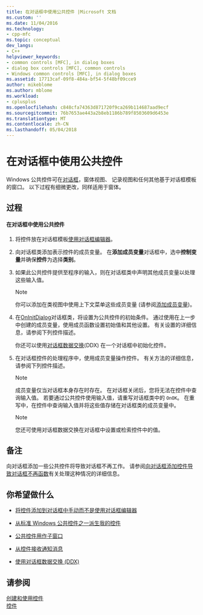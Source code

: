 ```yaml
---
title: 在对话框中使用公共控件 |Microsoft 文档
ms.custom: ''
ms.date: 11/04/2016
ms.technology:
- cpp-mfc
ms.topic: conceptual
dev_langs:
- C++
helpviewer_keywords:
- common controls [MFC], in dialog boxes
- dialog box controls [MFC], common controls
- Windows common controls [MFC], in dialog boxes
ms.assetid: 17713caf-09f8-484a-bf54-5f48bf09cce9
author: mikeblome
ms.author: mblome
ms.workload:
- cplusplus
ms.openlocfilehash: c848cfa74363d871720f9ca269b114687aad9ecf
ms.sourcegitcommit: 76b7653ae443a2b8eb1186b789f8503609d6453e
ms.translationtype: MT
ms.contentlocale: zh-CN
ms.lasthandoff: 05/04/2018
---
```

# <a name="using-common-controls-in-a-dialog-box"></a>在对话框中使用公共控件
Windows 公共控件可在[对话框](../mfc/dialog-boxes.md)，窗体视图、 记录视图和任何其他基于对话框模板的窗口。 以下过程有细微更改，同样适用于窗体。  
  
## <a name="procedures"></a>过程  
  
#### <a name="to-use-a-common-control-in-a-dialog-box"></a>在对话框中使用公共控件  
  
1.  将控件放在对话框模板[使用对话框编辑器](../mfc/using-the-dialog-editor-to-add-controls.md)。  
  
2.  向对话框类添加表示控件的成员变量。 在**添加成员变量**对话框中，选中**控制变量**并确保**控件**为选择**类别**。  
  
3.  如果此公共控件提供至程序的输入，则在对话框类中声明其他成员变量以处理这些输入值。  
  
    > [!NOTE]
    >  你可以添加在类视图中使用上下文菜单这些成员变量 (请参阅[添加成员变量](../ide/adding-a-member-variable-visual-cpp.md))。  
  
4.  在[OnInitDialog](../mfc/reference/cdialog-class.md#oninitdialog)对话框类，将设置为公共控件的初始条件。 通过使用在上一步中创建的成员变量，使用成员函数设置初始值和其他设置。 有关设置的详细信息，请参阅下列控件描述。  
  
     你还可以使用[对话框数据交换](../mfc/dialog-data-exchange-and-validation.md)(DDX) 在一个对话框中初始化控件。  
  
5.  在对话框控件的处理程序中，使用成员变量操作控件。 有关方法的详细信息，请参阅下列控件描述。  
  
    > [!NOTE]
    >  成员变量仅当对话框本身存在时存在。 在对话框关闭后，您将无法在控件中查询输入值。 若要通过公共控件使用输入值，请重写对话框类中的 `OnOK`。 在重写中，在控件中查询输入值并将这些值存储在对话框类的成员变量中。  
  
    > [!NOTE]
    >  您还可使用对话框数据交换在对话框中设置或检索控件中的值。  
  
## <a name="remarks"></a>备注  
 向对话框添加一些公共控件将导致对话框不再工作。 请参阅[向对话框添加控件导致对话框不再函数](../windows/adding-controls-to-a-dialog-causes-the-dialog-to-no-longer-function.md)有关处理这种情况的详细信息。  
  
## <a name="what-do-you-want-to-do"></a>你希望做什么  
  
-   [将控件添加到对话框中手动而不是使用对话框编辑器](../mfc/adding-controls-by-hand.md)  
  
-   [从标准 Windows 公共控件之一派生我的控件](../mfc/deriving-controls-from-a-standard-control.md)  
  
-   [公共控件用作子窗口](../mfc/using-a-common-control-as-a-child-window.md)  
  
-   [从控件接收通知消息](../mfc/receiving-notification-from-common-controls.md)  
  
-   [使用对话框数据交换 (DDX)](../mfc/dialog-data-exchange-and-validation.md)  
  
## <a name="see-also"></a>请参阅  
 [创建和使用控件](../mfc/making-and-using-controls.md)   
 [控件](../mfc/controls-mfc.md)

